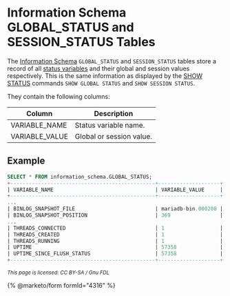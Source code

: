 # Information Schema GLOBAL\_STATUS and SESSION\_STATUS Tables

The [Information Schema](../) `GLOBAL_STATUS` and `SESSION_STATUS` tables store a record of all [status variables](../../../../../../ha-and-performance/optimization-and-tuning/system-variables/server-status-variables.md) and their global and session values respectively. This is the same information as displayed by the [SHOW STATUS](../../../show/show-status.md) commands `SHOW GLOBAL STATUS` and `SHOW SESSION STATUS`.

They contain the following columns:

| Column          | Description              |
| --------------- | ------------------------ |
| VARIABLE\_NAME  | Status variable name.    |
| VARIABLE\_VALUE | Global or session value. |

## Example

```sql
SELECT * FROM information_schema.GLOBAL_STATUS;
+-----------------------------------------------+--------------------+
| VARIABLE_NAME                                 | VARIABLE_VALUE     |
+-----------------------------------------------+--------------------+
...
| BINLOG_SNAPSHOT_FILE                          | mariadb-bin.000208 |
| BINLOG_SNAPSHOT_POSITION                      | 369                |
...
| THREADS_CONNECTED                             | 1                  |
| THREADS_CREATED                               | 1                  |
| THREADS_RUNNING                               | 1                  |
| UPTIME                                        | 57358              |
| UPTIME_SINCE_FLUSH_STATUS                     | 57358              |
+-----------------------------------------------+--------------------+
```

<sub>_This page is licensed: CC BY-SA / Gnu FDL_</sub>

{% @marketo/form formId="4316" %}
